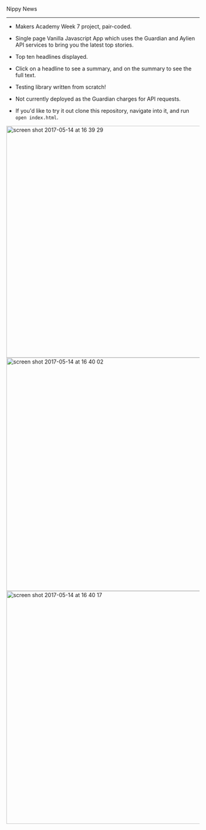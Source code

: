 Nippy News
___________

* Makers Academy Week 7 project, pair-coded.

* Single page Vanilla Javascript App which uses the Guardian and Aylien API services to bring you the latest top stories.

* Top ten headlines displayed.

* Click on a headline to see a summary, and on the summary to see the full text.

* Testing library written from scratch!

* Not currently deployed as the Guardian charges for API requests. 

* If you'd like to try it out clone this repository, navigate into it, and run `open index.html`.

<img width="605" alt="screen shot 2017-05-14 at 16 39 29" src="https://cloud.githubusercontent.com/assets/25392162/26035456/1ca67cda-38c4-11e7-82e4-05cdf8c3312b.png">

<img width="609" alt="screen shot 2017-05-14 at 16 40 02" src="https://cloud.githubusercontent.com/assets/25392162/26035460/1df4bd36-38c4-11e7-835e-7b585ecdf4fb.png">

<img width="608" alt="screen shot 2017-05-14 at 16 40 17" src="https://cloud.githubusercontent.com/assets/25392162/26035461/1f5c64d0-38c4-11e7-8363-49c8b4db0007.png">
